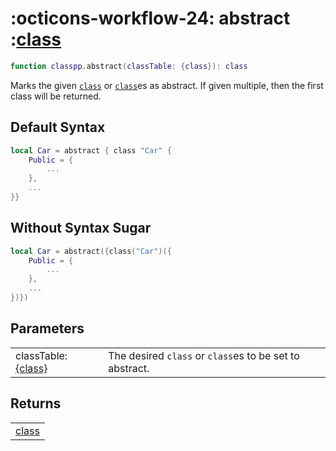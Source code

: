 <h1 class="api-header" markdown>
    <span class="api-icon" markdown>:octicons-workflow-24:</span>
    <span class="api-title">abstract</span>
    <span class="api-type">:</span><a href="../../../dataTypes/class" class="api-type">class</a>
</h1>

```lua
function classpp.abstract(classTable: {class}): class
```
Marks the given [`class`](../../dataTypes/class.md) or [`class`](../../dataTypes/class.md)es as abstract. If given multiple, then the first class will be returned.

## Default Syntax

```lua
local Car = abstract { class "Car" {
	Public = {
        ...
	},
    ...
}}
```

## Without Syntax Sugar

```lua
local Car = abstract({class("Car")({
	Public = {
        ...
	},
    ...
})})
```

## Parameters
<span markdown>
    <div class="md-typeset__table">
        <table>
            <tbody>
                <tr>
                    <td class="api-param-highlight">classTable: <a href="../../../dataTypes/class">{class}</a></td>
                    <td>The desired <code>class</code> or <code>class</code>es to be set to abstract.</td>
                </tr>
            </tbody>
        </table>
    </div>
</span>

## Returns
<span markdown>
    <div class="md-typeset__table">
        <table>
            <tbody>
                <tr>
                    <td class="api-return-box"><a href="../../../dataTypes/class">class</a></td>
                </tr>
            </tbody>
        </table>
    </div>
</div>